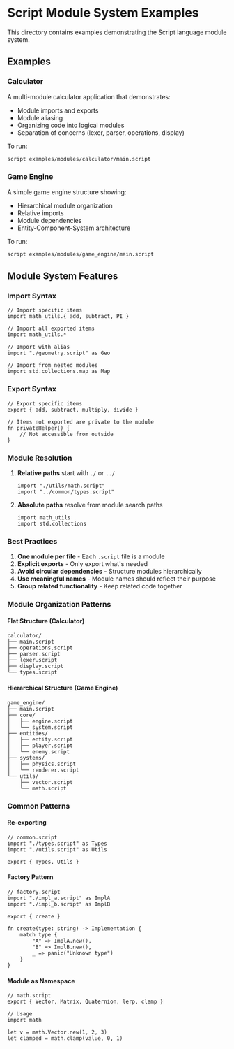 # Script Module System Examples

This directory contains examples demonstrating the Script language module system.

## Examples

### Calculator
A multi-module calculator application that demonstrates:
- Module imports and exports
- Module aliasing
- Organizing code into logical modules
- Separation of concerns (lexer, parser, operations, display)

To run:
```bash
script examples/modules/calculator/main.script
```

### Game Engine
A simple game engine structure showing:
- Hierarchical module organization
- Relative imports
- Module dependencies
- Entity-Component-System architecture

To run:
```bash
script examples/modules/game_engine/main.script
```

## Module System Features

### Import Syntax

```script
// Import specific items
import math_utils.{ add, subtract, PI }

// Import all exported items
import math_utils.*

// Import with alias
import "./geometry.script" as Geo

// Import from nested modules
import std.collections.map as Map
```

### Export Syntax

```script
// Export specific items
export { add, subtract, multiply, divide }

// Items not exported are private to the module
fn privateHelper() {
    // Not accessible from outside
}
```

### Module Resolution

1. **Relative paths** start with `./` or `../`
   ```script
   import "./utils/math.script"
   import "../common/types.script"
   ```

2. **Absolute paths** resolve from module search paths
   ```script
   import math_utils
   import std.collections
   ```

### Best Practices

1. **One module per file** - Each `.script` file is a module
2. **Explicit exports** - Only export what's needed
3. **Avoid circular dependencies** - Structure modules hierarchically
4. **Use meaningful names** - Module names should reflect their purpose
5. **Group related functionality** - Keep related code together

### Module Organization Patterns

#### Flat Structure (Calculator)
```
calculator/
├── main.script
├── operations.script
├── parser.script
├── lexer.script
├── display.script
└── types.script
```

#### Hierarchical Structure (Game Engine)
```
game_engine/
├── main.script
├── core/
│   ├── engine.script
│   └── system.script
├── entities/
│   ├── entity.script
│   ├── player.script
│   └── enemy.script
├── systems/
│   ├── physics.script
│   └── renderer.script
└── utils/
    ├── vector.script
    └── math.script
```

### Common Patterns

#### Re-exporting
```script
// common.script
import "./types.script" as Types
import "./utils.script" as Utils

export { Types, Utils }
```

#### Factory Pattern
```script
// factory.script
import "./impl_a.script" as ImplA
import "./impl_b.script" as ImplB

export { create }

fn create(type: string) -> Implementation {
    match type {
        "A" => ImplA.new(),
        "B" => ImplB.new(),
        _ => panic("Unknown type")
    }
}
```

#### Module as Namespace
```script
// math.script
export { Vector, Matrix, Quaternion, lerp, clamp }

// Usage
import math

let v = math.Vector.new(1, 2, 3)
let clamped = math.clamp(value, 0, 1)
```